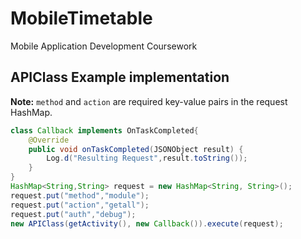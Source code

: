 MobileTimetable
===============

Mobile Application Development Coursework

## APIClass Example implementation
**Note:** ```method``` and ```action``` are required key-value pairs in the request HashMap.
```Java
class Callback implements OnTaskCompleted{
    @Override
    public void onTaskCompleted(JSONObject result) {
        Log.d("Resulting Request",result.toString());
    }
}
HashMap<String,String> request = new HashMap<String, String>();
request.put("method","module");
request.put("action","getall");
request.put("auth","debug");
new APIClass(getActivity(), new Callback()).execute(request);
```
